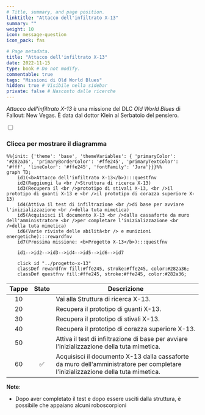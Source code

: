```yaml
---
# Title, summary, and page position.
linktitle: "Attacco dell'infiltrato X-13" 
summary: ""
weight: 10
icon: message-question
icon_pack: fas

# Page metadata.
title: "Attacco dell'infiltrato X-13"
date: 2022-11-15
type: book # Do not modify.
commentable: true
tags: "Missioni di Old World Blues"
hidden: true # Visibile nella sidebar
private: false # Nascosto dalle ricerche
---
```


<div class="fnv">


*Attacco dell'infiltrato X-13* è una missione del DLC *Old World Blues* di Fallout: New Vegas. È data dal dottor Klein al Serbatoio del pensiero.


<section class="chart-collapse">
<input type="checkbox" name="collapse2" id="handle2">
<h3 class="handle">
<label for="handle2">Clicca per mostrare il diagramma</label>
</h3>
<div class="content">

```mermaid
%%{init: {'theme': 'base', 'themeVariables': { 'primaryColor': '#282a36', 'primaryBorderColor': '#ffe245', 'primaryTextColor': '#fff', 'lineColor': '#ffe245', 'fontFamily': 'Jura'}}}%%
graph TD;
    id1(<b>Attacco dell'infiltrato X-13</b>):::questfnv
    id2(Raggiungi la <br />Struttura di ricerca X-13)
    id3(Recupera il <br />prototipo di stivali X-13, <br />il prototipo di guanti X-13 e <br />il prototipo di corazza superiore X-13)
    id4(Attiva il test di infiltrazione <br />di base per avviare l'inizializzazione <br />della tuta mimetica)
    id5(Acquisisci il documento X-13 <br />dalla cassaforte da muro dell'amministratore <br />per completare l'inizializzazione <br />della tuta mimetica)
    id6(Varie riviste delle abilità<br /> e munizioni energetiche):::rewardfnv
    id7(Prossima missione: <b>Progetto X-13</b>):::questfnv
    
    id1-->id2-->id3-->id4-->id5-->id6-->id7
    
    click id "../progetto-x-13"
    classDef rewardfnv fill:#ffe245, stroke:#ffe245, color:#282a36;
    classDef questfnv fill:#ffe245, stroke:#ffe245, color:#282a36;
```

</div>
</section>

| Tappe |       Stato        | Descrizione |
|:-----:|:------------------:| ----------- |
|                           10                          |            | Vai alla Struttura di ricerca X-13.                                                                                                                                         |
|                           20                          |            | Recupera il prototipo di guanti X-13.                                                                                                                                       |
|                           30                          |            | Recupera il prototipo di stivali X-13.                                                                                                                                      |
|                           40                          |            | Recupera il prototipo di corazza superiore X-13.                                                                                                                            |
|                           50                          |            | Attiva il test di infiltrazione di base per avviare l'inizializzazione della tuta mimetica.                                                                                 |
|                           60                          | :white_check_mark: | Acquisisci il documento X-13 dalla cassaforte da muro dell'amministratore per completare l'inizializzazione della tuta mimetica.                                            |


**Note**:
- Dopo aver completato il test e dopo essere usciti dalla struttura, è possibile che appaiano alcuni roboscorpioni

</div>


